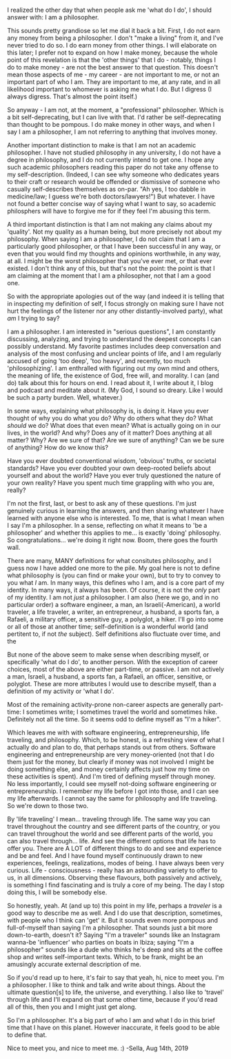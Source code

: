 I realized the other day that when people ask me 'what do I do', I should answer with: I am a philosopher. 

This sounds pretty grandiose so let me dial it back a bit. First, I do not earn any money from being a philosopher. I don't "make a living" from it, and I've never tried to do so. I do earn money from other things. I will elaborate on this later; I prefer not to expand on how I make money, because the whole point of this revelation is that the 'other things' that I do - notably, things I do to make money - are not the best answer to that question. This doesn't mean those aspects of me - my career - are not important to me, or not an important part of who I am. They are important to me, at any rate, and in all likelihood important to whomever is asking me what I do. But I digress (I always digress. That's almost the point itself.)

So anyway - I am not, at the moment, a "professional" philosopher. Which is a bit self-deprecating, but I can live with that. I'd rather be self-deprecating than thought to be pompous. I do make money in other ways, and when I say I am a philosopher, I am not referring to anything that involves money. 

Another important distinction to make is that I am not an academic philosopher. I have not studied philosophy in any university, I do not have a degree in philosophy, and I do not currently intend to get one. I hope any such academic philosophers reading this paper do not take any offense to my self-description. (Indeed, I can see why someone who dedicates years to their craft or research would be offended or dismissive of someone who casually self-describes themselves as on-par. "Ah yes, I too dabble in medicine/law; I guess we're both doctors/lawyers!") But whatever. I have not found a better concise way of saying what I want to say, so academic philosphers will have to forgive me for if they feel I'm abusing this term. 

A third important distinction is that I am not making any claims about my 'quality'. Not my quality as a human being, but more precisely not about my philosophy. When saying I am a philosopher, I do not claim that I am a particularly good philosopher, or that I have been successful in any way, or even that you would find my thoughts and opinions worthwhile, in any way, at all. I might be the worst philosopher that you've ever met, or that ever existed. I don't think any of this, but that's not the point: the point is that I am claiming at the moment that I am a philosopher, not that I am a good one.

So with the appropriate apologies out of the way (and indeed it is telling that in inspecting my definition of self, I focus strongly on making sure I have not hurt the feelings of the listener nor any other distantly-involved party), what _am_ I trying to say?

I am a philosopher. I am interested in "serious questions", I am constantly discussing, analyzing, and trying to understand the deepest concepts I can possibly understand. My favorite pastimes includes deep conversation and analysis of the most confusing and unclear points of life, and I am regularly accused of going 'too deep', 'too heavy', and recently, too much 'philosophizing'. I am enthralled with figuring out my own mind and others, the meaning of life, the existence of God, free will, and morality. I can (and do) talk about this for hours on end. I read about it, I write about it, I blog and podcast and meditate about it. (My God, I sound so dreary. Like I would be such a party burden. Well, whatever.)

In some ways, explaining what philosophy is, is doing it. Have you ever thought of why you do what you do? Why do others what they do? What *should* we do? What does that even mean? What is actually going on in our lives, in the world? And why? Does any of it matter? Does anything at all matter? Why? Are we sure of that? Are we sure of anything? Can we be sure of anything? How do we know this? 

Have you ever doubted conventional wisdom, 'obvious' truths, or societal standards? Have you ever doubted your own deep-rooted beliefs about yourself and about the world? Have you ever truly questioned the nature of your own reality? Have you spent much time grappling with who you are, really? 

I'm not the first, last, or best to ask any of these questions. I'm just genuinely curious in learning the answers, and then sharing whatever I have learned with anyone else who is interested. To me, that is what I mean when I say I'm a philosopher. In a sense, reflecting on what it means to 'be a philosopher' and whether this applies to me... is exactly 'doing' philosophy. So congratulations... we're doing it right now. Boom, there goes the fourth wall. 

There are many, MANY definitions for what consitutes philosophy, and I guess now I have added one more to the pile. My goal here is not to define what philosophy is (you can find or make your own), but to try to convey to you what *I* am. In many ways, this defines who I am, and is a core part of my identity. In many ways, it always has been. Of course, it is not the _only_ part of my identity. I am not *just* a philosopher. I am also (here we go, and in no particular order) a software engineer, a man, an Israeli(-American), a world traveler, a life traveler, a writer, an entrepreneur, a husband, a sports fan, a Rafaeli, a military officer, a sensitive guy, a polyglot, a hiker. I'll go into some or all of those at another time; self-definition is a wonderful world (and pertitent to, if not _the_ subject). Self definitions also fluctuate over time, and the 

But none of the above seem to make sense when describing myself, or specifically 'what do I do', to another person. With the exception of career choices, most of the above are either part-time, or passive. I am not actively a man, Israeli, a husband, a sports fan, a Rafaeli, an officer, sensitive, or polyglot. These are more attributes I would use to describe myself, than a definition of my activity or 'what I do'. 

Most of the remaining activity-prone non-career aspects are generally part-time: I sometimes write; I sometimes travel the world and sometimes hike. Definitely not all the time. So it seems odd to define myself as "I'm a hiker". 

Which leaves me with with software engineering, entrepreneurship, life traveling, and philosophy. Which, to be honest, is a refreshing view of what I actually do and plan to do, that perhaps stands out from others. Software engineering and entrepreneurship are very money-oriented (not that I do them just for the money, but clearly if money was not involved I might be doing something else, and money certainly affects just how my time on these activities is spent). And I'm tired of defining myself through money. No less importantly, I could see myself not-doing software engineering or entrepreneurship. I remember my life before I got into those, and I can see my life afterwards. I cannot say the same for philosophy and life traveling. So we're down to those two. 

By 'life traveling' I mean... traveling through life. The same way you can travel throughout the country and see different parts of the country, or you can travel throughout the world and see different parts of the world, you can also travel through... life. And see the different options that life has to offer you. There are A LOT of different things to do and see and experience and be and feel. And I have found myself continuously drawn to new experiences, feelings, realizations, modes of being. I have always been very curious. Life - consciousness - really has an astounding variety to offer to us, in all dimensions. Observing these flavours, both passively and actively, is something I find fascinating and is truly a core of my being. The day I stop doing this, I will be somebody else. 

So honestly, yeah. At (and up to) this point in my life, perhaps a *traveler* is a good way to describe me as well. And I do use that description, sometimes, with people who I think can 'get' it. But it sounds even more pompous and full-of-myself than saying I'm a philosopher. That sounds just a bit more down-to-earth, doesn't it? Saying "I'm a traveler" sounds like an Instagram wanna-be 'influencer' who parties on boats in Ibiza; saying "I'm a philosopher" sounds like a dude who thinks he's deep and sits at the coffee shop and writes self-important texts. Which, to be frank, might be an amusingly accurate external description of me. 

So if you'd read up to here, it's fair to say that yeah, hi, nice to meet you. I'm a philosopher. I like to think and talk and write about things. About the ultimate question[s] to life, the universe, and everything. I also like to 'travel' through life and I'll expand on that some other time, because if you'd read all of this, then you and I might just get along. 

So I'm a philosopher. It's a big part of who I am and what I do in this brief time that I have on this planet. However inaccurate, it feels good to be able to define that.

Nice to meet you, and nice to meet me. :)
-Sella, Aug 14th, 2019